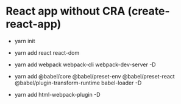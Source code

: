 # React app without CRA (create-react-app)

- yarn init

- yarn add react react-dom

- yarn add webpack webpack-cli webpack-dev-server -D

- yarn add @babel/core @babel/preset-env @babel/preset-react @babel/plugin-transform-runtime babel-loader -D

- yarn add html-webpack-plugin -D
